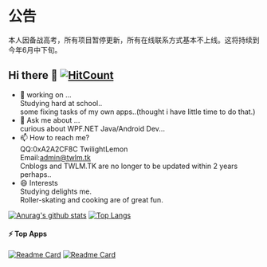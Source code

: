 # 公告
本人因备战高考，所有项目暂停更新，所有在线联系方式基本不上线。这将持续到今年6月中下旬。
## Hi there 👋  [![HitCount](http://hits.dwyl.com/TwilightLemon/TwilightLemon/Lemon-App.svg)](http://hits.dwyl.com/TwilightLemon/TwilightLemon/Lemon-App)
 - 🔭 working on ...  
     Studying hard at school..  
     some fixing tasks of my own apps..(thought i have little time to do that.)
 - 💬 Ask me about ...  
     curious about WPF\.NET  Java/Android Dev...
 - 📫 How to reach me?  
     QQ:0xA2A2CF8C TwilightLemon  
     Email:admin@twlm.tk  
     Cnblogs and TWLM.TK are no longer to be updated within 2 years perhaps..
 - 😄 Interests  
     Studying delights me.  
     Roller-skating and cooking are of great fun.  

[![Anurag's github stats](https://github-readme-stats.vercel.app/api?username=TwilightLemon&show_icons=true)](https://github.com/anuraghazra/github-readme-stats)
[![Top Langs](https://github-readme-stats.vercel.app/api/top-langs/?username=TwilightLemon&layout=compact)](https://github.com/anuraghazra/github-readme-stats)

#### ⚡ Top Apps
[![Readme Card](https://github-readme-stats.vercel.app/api/pin/?username=LemonCodeTeam&repo=Lemon-App)](https://github.com/LemonCodeTeam/Lemon-App)
[![Readme Card](https://github-readme-stats.vercel.app/api/pin/?username=LemonCodeTeam&repo=LemonAppForAndroid)](https://github.com/LemonCodeTeam/LemonAppForAndroid)

